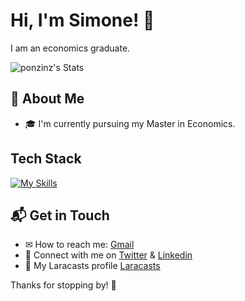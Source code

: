 # Hi, I'm Simone! 👋

I am an economics graduate. 

![ponzinz's Stats](https://github-readme-stats.vercel.app/api?username=ponzinz&theme=vue-dark&show_icons=true&hide_border=true&count_private=true)

## 🚀 About Me

- 🎓 I'm currently pursuing my Master in Economics.

## Tech Stack
[![My Skills](https://skillicons.dev/icons?i=html,css,sass,bootstrap,javascript,vue,vite,mysql,php,laravel,tailwind,react,typescript)](https://skillicons.dev)


## 📬 Get in Touch

- ✉ How to reach me: [Gmail](simonegalaxynexus@gmail.com)
- 📱 Connect with me on [Twitter](https://x.com/SimoNexus) & [Linkedin](https://www.linkedin.com/in/simone-lupone-a194b5133/)
- 👤 My Laracasts profile [Laracasts](https://laracasts.com/@ponzinz)

Thanks for stopping by! 🚀
